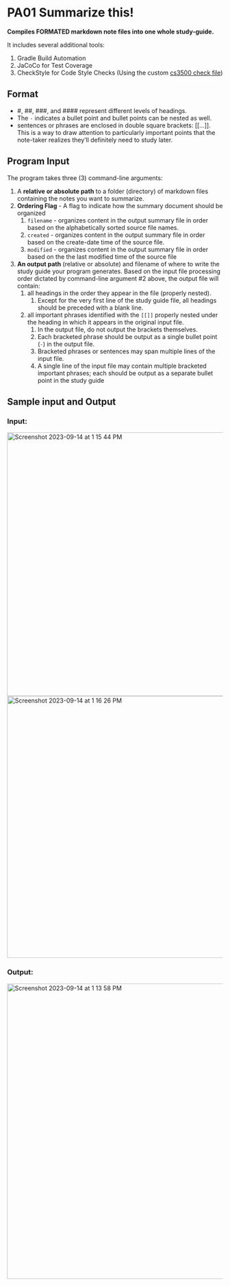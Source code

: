 # PA01 Summarize this!
**Compiles FORMATED markdown note files into one whole study-guide.**

It includes several additional tools:
1. Gradle Build Automation
1. JaCoCo for Test Coverage
1. CheckStyle for Code Style Checks (Using the custom [cs3500 check file](./config/checkstyle/cs3500-checkstyle.xml))

## Format
- #, ##, ###, and #### represent different levels of headings. 
- The `-` indicates a bullet point and bullet points can be nested as well.
- sentences or phrases are enclosed in double square brackets: [[...]].  This is a way to draw attention to particularly important points that the note-taker realizes they’ll definitely need to study later.

## Program Input
The program takes three (3) command-line arguments:

1. A **relative or absolute path** to a folder (directory) of markdown files containing the notes you want to summarize.
2. **Ordering Flag** - A flag to indicate how the summary document should be organized
    1. `filename` - organizes content in the output summary file in order based on the alphabetically sorted source file names. 
    2. `created` - organizes content in the output summary file in order based on the create-date time of the source file. 
    3. `modified` - organizes content in the output summary file in order based on the the last modified time of the source file
3. **An output path** (relative or absolute) and filename of where to write the study guide your program generates. Based on the input file processing order dictated by command-line argument #2 above, the output file will contain:
    1. all headings in the order they appear in the file (properly nested). 
        1. Except for the very first line of the study guide file, all headings should be preceded with a blank line. 
    2. all important phrases identified with the `[[]]` properly nested under the heading in which it appears in the original input file. 
        1. In the output file, do not output the brackets themselves. 
        2. Each bracketed phrase should be output as a single bullet point (`-`) in the output file. 
        3. Bracketed phrases or sentences may span multiple lines of the input file. 
        4. A single line of the input file may contain multiple bracketed important phrases; each should be output as a separate bullet point in the study guide
## Sample input and Output
### Input:
<img width="616" alt="Screenshot 2023-09-14 at 1 15 44 PM" src="https://github.com/haderie/Markdown-Study-Guide-Creator/assets/126923741/e08b1050-4196-451a-9dfa-2fe5258aac17">
<img width="612" alt="Screenshot 2023-09-14 at 1 16 26 PM" src="https://github.com/haderie/Markdown-Study-Guide-Creator/assets/126923741/5c60893e-e23e-4b80-9f09-96990407dda3">

### Output:
<img width="690" alt="Screenshot 2023-09-14 at 1 13 58 PM" src="https://github.com/haderie/Markdown-Study-Guide-Creator/assets/126923741/95003a57-bf7e-4447-98db-12fb00b187ba">
